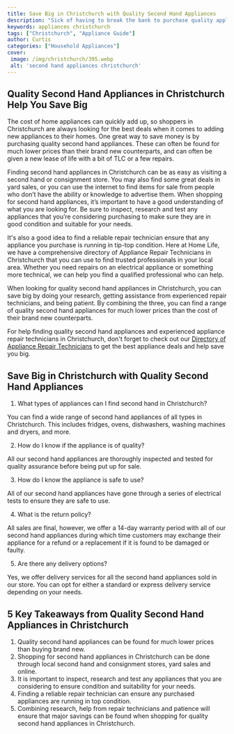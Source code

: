```yaml
---
title: Save Big in Christchurch with Quality Second Hand Appliances
description: "Sick of having to break the bank to purchase quality appliances Check out this blog post about saving big in Christchurch with quality second hand pieces Learn more about how you can get the best deals on second hand appliances today"
keywords: appliances christchurch
tags: ["Christchurch", "Appliance Guide"]
author: Curtis
categories: ["Household Appliances"]
cover: 
 image: /img/christchurch/395.webp
 alt: 'second hand appliances christchurch'
---
```

## Quality Second Hand Appliances in Christchurch Help You Save Big

The cost of home appliances can quickly add up, so shoppers in Christchurch are always looking for the best deals when it comes to adding new appliances to their homes. One great way to save money is by purchasing quality second hand appliances. These can often be found for much lower prices than their brand new counterparts, and can often be given a new lease of life with a bit of TLC or a few repairs.

Finding second hand appliances in Christchurch can be as easy as visiting a second hand or consignment store. You may also find some great deals in yard sales, or you can use the internet to find items for sale from people who don’t have the ability or knowledge to advertise them. When shopping for second hand appliances, it’s important to have a good understanding of what you are looking for. Be sure to inspect, research and test any appliances that you’re considering purchasing to make sure they are in good condition and suitable for your needs.

It's also a good idea to find a reliable repair technician ensure that any appliance you purchase is running in tip-top condition. Here at Home Life, we have a comprehensive directory of Appliance Repair Technicians in Christchurch that you can use to find trusted professionals in your local area. Whether you need repairs on an electrical appliance or something more technical, we can help you find a qualified professional who can help.

When looking for quality second hand appliances in Christchurch, you can save big by doing your research, getting assistance from experienced repair technicians, and being patient. By combining the three, you can find a range of quality second hand appliances for much lower prices than the cost of their brand new counterparts.

For help finding quality second hand appliances and experienced appliance repair technicians in Christchurch, don't forget to check out our [Directory of Appliance Repair Technicians](./pages/appliance-repair-technicians) to get the best appliance deals and help save you big.

## Save Big in Christchurch with Quality Second Hand Appliances

1. What types of appliances can I find second hand in Christchurch?
 
 You can find a wide range of second hand appliances of all types in Christchurch. This includes fridges, ovens, dishwashers, washing machines and dryers, and more.

2. How do I know if the appliance is of quality?
 
 All our second hand appliances are thoroughly inspected and tested for quality assurance before being put up for sale.

3. How do I know the appliance is safe to use? 
 
 All of our second hand appliances have gone through a series of electrical tests to ensure they are safe to use.

4. What is the return policy? 
 
 All sales are final, however, we offer a 14-day warranty period with all of our second hand appliances during which time customers may exchange their appliance for a refund or a replacement if it is found to be damaged or faulty.

5. Are there any delivery options?
 
 Yes, we offer delivery services for all the second hand appliances sold in our store. You can opt for either a standard or express delivery service depending on your needs.

## 5 Key Takeaways from Quality Second Hand Appliances in Christchurch 
1. Quality second hand appliances can be found for much lower prices than buying brand new.
2. Shopping for second hand appliances in Christchurch can be done through local second hand and consignment stores, yard sales and online.
3. It is important to inspect, research and test any appliances that you are considering to ensure condition and suitability for your needs.
4. Finding a reliable repair technician can ensure any purchased appliances are running in top condition.
5. Combining research, help from repair technicians and patience will ensure that major savings can be found when shopping for quality second hand appliances in Christchurch.
